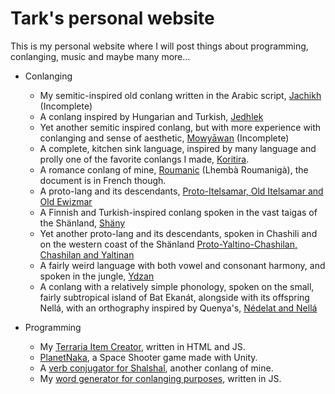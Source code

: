 # Tark's personal website 
This is my personal website where I will post things about programming, conlanging, music and maybe many more...

* Conlanging
  * My semitic-inspired old conlang written in the Arabic script, [Jachikh](https://docs.google.com/spreadsheets/d/17uRctZbzQBCppSwa1q84JGgPc2ylESH-xBEUURg6OJc/edit?usp=sharing) (Incomplete)
  * A conlang inspired by Hungarian and Turkish, [Jedhlek](https://docs.google.com/spreadsheets/d/10HhFDr5z55LpeLkvbulakPt9M-KWr-INY6h_-q_YxPo/edit?usp=sharing)
  * Yet another semitic inspired conlang, but with more experience with conlanging and sense of aesthetic, [Mowyāwan](https://docs.google.com/spreadsheets/d/1oB78pBbQ3p-jFUtqhGSbQRni0Kh66kxmUxX2WhZT4Zo/edit?usp=sharing) (Incomplete)
  * A complete, kitchen sink language, inspired by many language and prolly one of the favorite conlangs I made, [Koritira](https://docs.google.com/spreadsheets/d/1MJleyN_rWlMI3m7HCMgVJ_JkjrYUrYYqQH-hDBmFfjg/edit?usp=sharing).
  * A romance conlang of mine, [Roumanic](https://docs.google.com/spreadsheets/d/1bzDHof4i3RvxMHWn4fVhxEj9VUKKJuDuKHdypulV8pM/edit?usp=sharing) (Lhembà Roumanigà), the document is in French though.
  * A proto-lang and its descendants, [Proto-Itelsamar, Old Itelsamar and Old Ewizmar](https://docs.google.com/spreadsheets/d/1d0beLwAXdTRxSjjsW_yVIyj47pEroyeXEuqect8nqlQ/edit?usp=sharing)  
  * A Finnish and Turkish-inspired conlang spoken in the vast taigas of the Shänland, [Shäny](https://docs.google.com/spreadsheets/d/1uBWOGAw_5EemhI76uhauYyqU4wXzHKZ-zz_TdIUghlU/edit?usp=sharing)
  * Yet another proto-lang and its descendants, spoken in Chashili and on the western coast of the Shänland [Proto-Yaltino-Chashilan, Chashilan and Yaltinan](https://docs.google.com/spreadsheets/d/1KTGMW02pZj9XgGlHjvKEQbWkk5QMPRnV165XpwWWs8U/edit?usp=sharing)
  * A fairly weird language with both vowel and consonant harmony, and spoken in the jungle, [Ydzan](https://docs.google.com/spreadsheets/d/13zUVNPlWZBp0esCEzAzL0VajPakkvBFgLKT3MTFZZKE/edit?usp=sharing)
  * A conlang with a relatively simple phonology, spoken on the small, fairly subtropical island of Bat Ekanát, alongside with its offspring Nellá, with an orthography inspired by Quenya's, [Nédelat and Nellá](https://docs.google.com/spreadsheets/d/16RijufX0dcQdNoSs--H2JU3SIFk4exEZd4vwJ_5mrno/edit?usp=sharing)

* Programming
  * My [Terraria Item Creator](https://tarku.github.io/programming/itemcreator/index.html), written in HTML and JS.
  * [PlanetNaka](https://tarku.github.io/programming/planetnaka/index.html), a Space Shooter game made with Unity.
  * A [verb conjugator for Shalshal](https://tarku.github.io/programming/shalshal-conjugator/index.html), another conlang of mine. 
  * My [word generator for conlanging purposes](https://tarku.github.io/programming/wordgen/index.html), written in JS.
